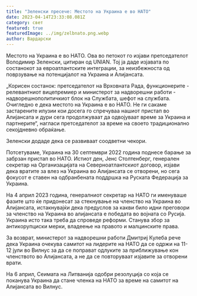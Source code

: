 ```yaml
---
title: "Зеленски пресече: Местото на Украина е во НАТО"
date: 2023-04-14T23:33:08.081Z
category: свет
featured: true
featuredImage: ../img/zelbnato.png.webp
author: Вардарски
---
```


Местото на Украина е во НАТО. Ова во петокот го изјави претседателот Володимир Зеленски, цитиран од UNIAN. Тој ја даде изјавата по состанокот за евроатлантските интеграции, за неизбежноста од поврзување на потенцијалот на Украина и Алијансата.

„Корисен состанок: претседателот на Врховната Рада, функционерите - релевантниот вицепремиер и министерот за надворешни работи - надворешнополитичкиот блок на Службата, шефот на службата. Очигледно е дека местото на Украина е во НАТО. Не ги сакаме застарените илузии кои досега го спречуваа нашиот пристап во Алијансата и дури сега продолжуваат да одвојуваат време за Украина и партнерите“, нагласи претседателот за време на своето традиционално секојдневно обраќање.

Зеленски додаде дека се развиваат соодветни чекори.

Потсетуваме, Украина на 30 септември 2022 година поднесе барање за забрзан пристап во НАТО. Истиот ден, Јенс Столтенберг, генерален секретар на Организацијата на Северноатлантскиот договор, изјави дека вратите за влез на Украина во Алијансата се отворени, но сега фокусот е ставен на одбранбената поддршка на Руската Федерација за Украина.

На 4 април 2023 година, генералниот секретар на НАТО ги именуваше фазите што ќе придонесат за стекнување на членство на Украина во Алијансата, истакнувајќи дека предуслов за какви било идни преговори за членство на Украина во алијансата е победата во војната со Русија. Украина исто така треба да спроведе реформи. Станува збор за антикорупциски мерки, владеење на правото и малцинските права.

За возврат, министерот за надворешни работи Дмитриј Кулеба рече дека Украина очекува самитот на лидерите на НАТО да се одржи на 11-12 јули во Вилнус за да се поправат одлуките за приближување кон членството во Алијансата, а не да се повторуваат изјавите за отворени врати.

На 6 април, Сеимата на Литванија одобри резолуција со која се поканува Украина да стане членка на НАТО за време на самитот на Алијансата во Вилнус.
